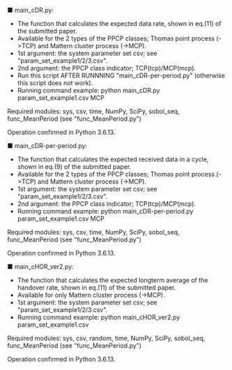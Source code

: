 ■ main_cDR.py:
- The function that calculates the expected data rate, shown in eq.(11) of the submitted paper.
- Available for the 2 types of the PPCP classes; Thomas point process (->TCP) and Mattern cluster process (->MCP).
- 1st argument: the system parameter set csv; see "param_set_example1/2/3.csv".
- 2nd argument: the PPCP class indicator; TCP(tcp)/MCP(mcp).
- Run this script AFTER RUNNNING "main_cDR-per-period.py" (otherwise this script does not work).
- Running command example: python main_cDR.py param_set_example1.csv MCP

Required modules:
sys, csv, time, NumPy, SciPy, sobol_seq, func_MeanPeriod (see "func_MeanPeriod.py")

Operation confirmed in Python 3.6.13.




■ main_cDR-per-period.py:
- The function that calculates the expected received data in a cycle, shown in eq.(9) of the submitted paper.
- Available for the 2 types of the PPCP classes; Thomas point process (->TCP) and Mattern cluster process (->MCP).
- 1st argument: the system parameter set csv; see "param_set_example1/2/3.csv".
- 2nd argument: the PPCP class indicator; TCP(tcp)/MCP(mcp).
- Running command example: python main_cDR-per-period.py param_set_example1.csv MCP

Required modules:
sys, csv, time, NumPy, SciPy, sobol_seq, func_MeanPeriod (see "func_MeanPeriod.py")

Operation confirmed in Python 3.6.13.




■ main_cHOR_ver2.py:
- The function that calculates the expected longterm average of the handover rate, shown in eq.(11) of the submitted paper.
- Available for only Mattern cluster process (->MCP).
- 1st argument: the system parameter set csv; see "param_set_example1/2/3.csv".
- Running command example: python main_cHOR_ver2.py param_set_example1.csv

Required modules:
sys, csv, random, time, NumPy, SciPy, sobol_seq, func_MeanPeriod (see "func_MeanPeriod.py")

Operation confirmed in Python 3.6.13.
